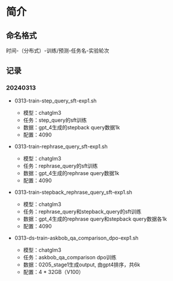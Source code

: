 # 简介

## 命名格式
时间-（分布式）-训练/预测-任务名-实验轮次

## 记录
### 20240313
- 0313-train-step_query_sft-exp1.sh
  - 模型：chatglm3
  - 任务：step_query的sft训练
  - 数据：gpt_4生成的stepback query数据1k 
  - 配置：4090
  
- 0313-train-rephrase_query_sft-exp1.sh
  - 模型：chatglm3
  - 任务：rephrase_query的sft训练
  - 数据：gpt_4生成的rephrase query数据1k 
  - 配置：4090 
  
- 0313-train-stepback_rephrase_query_sft-exp1.sh
  - 模型：chatglm3
  - 任务：rephrase_query和stepback_query的sft训练
  - 数据：gpt_4生成的rephrase query和stepback query数据各1k 
  - 配置：4090
  
- 0313-ds-train-askbob_qa_comparison_dpo-exp1.sh
  - 模型：chatglm3
  - 任务：askbob_qa_comparison dpo训练
  - 数据：0205_stage1生成output, 由gpt4排序，共6k
  - 配置：4 * 32GB（V100）


    